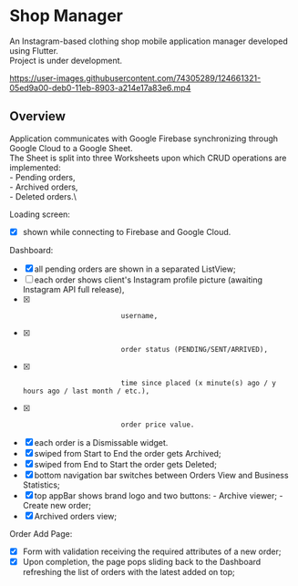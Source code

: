 # Shop Manager

An Instagram-based clothing shop mobile application manager developed using Flutter.\
Project is under development.

https://user-images.githubusercontent.com/74305289/124661321-05ed9a00-deb0-11eb-8903-a214e17a83e6.mp4

## Overview
  
Application communicates with Google Firebase synchronizing through Google Cloud to a Google Sheet.\
The Sheet is split into three Worksheets upon which CRUD operations are implemented:\
    - Pending orders,\
    - Archived orders,\
    - Deleted orders.\

Loading screen:
  - [X] shown while connecting to Firebase and Google Cloud. 
  
Dashboard: 
  - [X] all pending orders are shown in a separated ListView;
  - [ ] each order shows client's Instagram profile picture (awaiting Instagram API full release),
  - [X]                             username, 
  - [X]                             order status (PENDING/SENT/ARRIVED),
  - [X]                             time since placed (x minute(s) ago / y hours ago / last month / etc.),
  - [X]                             order price value.
  - [X] each order is a Dismissable widget.
  - [X] swiped from Start to End the order gets Archived; 
  - [X] swiped from End to Start the order gets Deleted;
  - [X] bottom navigation bar switches between Orders View and Business Statistics;
  - [X] top appBar shows brand logo and two buttons: 
            - Archive viewer;
            - Create new order;
  - [X] Archived orders view; 
  
Order Add Page:
  - [X] Form with validation receiving the required attributes of a new order;
  - [X] Upon completion, the page pops sliding back to the Dashboard refreshing the list of orders with the latest added on top;
